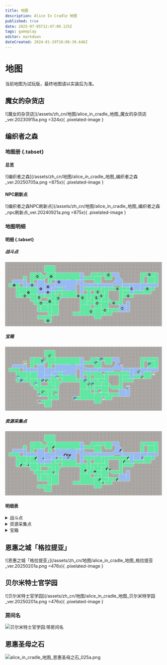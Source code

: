 ```yaml
---
title: 地图
description: Alice In Cradle 地图
published: true
date: 2025-07-05T12:47:00.125Z
tags: gameplay
editor: markdown
dateCreated: 2024-01-29T18:06:39.646Z
---
```


<!-- 表格/文本内多次引用 -->
[战斗点]: /zh/battle-locations

# 地图

当前地图为试玩版，最终地图请以实装后为准。

## 魔女的杂货店

![魔女的杂货店](/assets/zh_cn/地图/alice_in_cradle_地图_魔女的杂货店_ver.20230915a.png =324x){ .pixelated-image }

## 编织者之森

### 地图册 {.tabset}
#### 总览

![编织者之森](/assets/zh_cn/地图/alice_in_cradle_地图_编织者之森_ver.20250705a.png =875x){ .pixelated-image }

#### NPC刷新点

![编织者之森NPC刷新点](/assets/zh_cn/地图/alice_in_cradle_地图_编织者之森_npc刷新点_ver.20240921a.png =875x){ .pixelated-image }

### 地图明细 

#### 明细 {.tabset}

##### 战斗点
![alice_in_cradle_地图_编制者之森_战斗点位置_0.26a.webp](/assets/zh_cn/地图/alice_in_cradle_地图_编制者之森_战斗点位置_0.26a.webp)

##### 宝箱
![alice_in_cradle_地图_编制者之森_宝箱位置_0.26a.webp](/assets/zh_cn/地图/alice_in_cradle_地图_编制者之森_宝箱位置_0.26a.webp)

##### 资源采集点
![alice_in_cradle_地图_编制者之森_资源采集点位置_0.26a.webp](/assets/zh_cn/地图/alice_in_cradle_地图_编制者之森_资源采集点位置_0.26a.webp)

#### 明细表

  
<details>
  <summary>战斗点</summary> 
<div class="table-container">  

| 位置<br>(序号) | 名称 | 位置<br>(序号) | 名称 |
|---|---|---|---|
| 1. | 鸟笼 | 17. | 酸木前餐 |
| 2. | 穿林日光之庭 | 18. | 旋转木马 |
| 3. | 鲜血镇压者 | 19. | 笼中余祸 |
| 4. | 卑鄙的后勤兵 | 20. | 小心头顶 |
| 5. | 孢子舞台 | 21. | 酸池深渊 |
| 6. | 沐风中庭 | 22. | 空中回廊 |
| 7. | 盗掘者 | 23. | 古驿夜宴 |
| 8. | 土龙巢穴 | 24. | 装配试验间 |
| 9. | 飞瀑悬窟 | 25. | 欲壑与泥潭 |
| 10. | 遛狗乐园 | 26. | 酸湖下的猥鼠 |
| 11. | 暗夜帷幕 | 27. | 湖面蜃景 |
| 12. | 蛊惑之沼 | 28. | 机关人偶 |
| 13. | 迷途者 | 29. | 菌丝之王 |
| 14. | 裂隙看守者 | 30. | 炎舞神乐 |
| 15. | 黄昏骤雨 | 31. | 森之领主 |
| 16. | 匣中恶魔 |  |  |
  
</div> 
	</details>
  
  <details>
  <summary>资源采集点</summary>


  ## 资源采集点 {.tabset}
  
  ### 蔬菜
  
<div class="table-container">  

| 位置<br>(序号) | 名称 | 位置<br>(序号) | 名称 |
|---|---|---|---|
| 1. | 生菜✦ x1-3<br>生菜✦✦ x1-2 | 6. | 甜菜✦ x1-3<br>甜菜✦✦ x2 |
| 2. | 胡萝卜✦ x1-3<br>胡萝卜✦✦ x1-2 | 7. | 大蒜✦ x1-3<br>大蒜✦✦ x2 |
| 3. | 大头菜✦ x1-3<br>大头菜✦✦ x1-2 | 8. | 茄子✦ x1-3<br>茄子✦✦ x1 |
| 4. | 洋葱✦ x1-3<br>洋葱✦✦ x1-2 | 9. | 青椒✦ x1-3<br>青椒✦✦ x1-2 |
| 5. | 甜椒✦ x1-3<br>甜椒✦✦ x2 | 10. | 黄瓜✦ x1-3<br>黄瓜✦✦ x1-2 |

</div>
  
  ### 矿石
  
<div class="table-container">  

| 位置<br>(序号) | 名称 |
|---|---|
| 1. | 石英✦ x1<br>石英✦✦ x1<br>紫水晶✦ x1<br>煤炭✦ x2-3<br>煤炭✦✦ x2 |
| 2. | 石英✦ x1<br>石英✦✦ x1<br>紫水晶✦ x1<br>煤炭✦ x2-3<br>煤炭✦✦ x2 |
| 3. | 铁矿✦ x1<br>石头✦ x3<br>石头✦✦ x2<br>硫磺✦ x2<br>煤炭✦ x2<br>煤炭✦✦ x2<br>硝石✦ x1 |

</div>
    
  ### 水果
  
<div class="table-container">  

| 位置<br>(序号) | 名称 |
|---|---|
| 1. | 血苹果✦ x2-3<br>血苹果✦✦ x2 |
| 2. | 血樱桃✦ x4<br>血樱桃✦✦ x3-4<br>血樱桃✦✦✦ x2 |
| 3. | 血樱桃✦✦ x2-4<br>血苹果✦ x2-3<br>血苹果✦✦ x2 |
| 4. | 血菠萝✦ x1-2<br>血菠萝✦✦ x1-2 |

</div>
  
  ### 蘑菇
  
<div class="table-container">  

| 位置<br>(序号) | 名称 |
|---|---|
| 1. | 蘑菇✦ x1-5<br>蘑菇✦✦✦✦✦ x1 |

</div>
  
  ### 魔族相关物品
  
<div class="table-container">  

| 位置<br>(序号) | 名称 |
|---|---|
| 1. | 凝胶✦ x4<br>凝胶✦✦ x2<br>魔族的肉✦ x1-2<br>魔族的肝脏 ✦x1<br>家畜肉✦x1 |

</div>
  
  ### 清水
  
<div class="table-container">  

| 位置<br>(序号) | 名称 |
|---|---|
| 1. | 清水✦✦ x10<br>清水✦✦✦ x10 |
| 2. | 清水✦✦ x10<br>清水✦✦✦ x10 |
| 3. | 清水✦✦ x10<br>清水✦✦✦ x10 |

</div>
    
</details> 
  
<details>
  <summary>宝箱</summary>
  
  ## 宝箱 {.tabset}
  
  ### 技能宝箱
  
  <div class="table-container">  

| 位置<br>(序号) | 名称 |
|---|---|
| 1. | 凌空横斩 |
| 2. | 护盾冲击 |
| 3. | 旋风斩击 |
| 4. | 彗星俯冲 |
| 5. | 环轨护盾 |
| 6. | 突进冲击 |

</div>

 ### 强化插件宝箱

  <div class="table-container">  

| 位置<br>(序号) | 名称 |
|---|---|
| 7. | 长法杖 |
| 8. | 濡湿预兆 |
| 9. | 血之虹瞳 |
| 10. | 抓地鞋 |
| 11. | 超载咏唱 |
| 12. | 猫之缓降 |
| 13. | 恐高症 |
| 14. | 盗垒滑步 |
| 15. | 藏巧守拙 |
| 16. | 祈雨御守 |

</div>

 ### HP提升宝箱

  <div class="table-container">  

| 位置<br>(序号) | 名称 |
|---|---|
| 17. | HP + 10 |
| 18. | HP + 20 |
| 19. | HP + 20 |
| 20. | HP + 20 |
| 21. | HP + 10 |

</div>

 ### MP提升宝箱

  <div class="table-container">  

| 位置<br>(序号) | 名称 |
|---|---|
| 22. | MP + 20 |
| 23. | MP + 20 |

</div>

 ### 金币宝箱

  <div class="table-container">  

| 位置<br>(序号) | 名称 |
|---|---|
| 24. | 100G |

</div>

 ### 道具宝箱

  <div class="table-container">  

| 位置<br>(序号) | 名称 |
|---|---|
| 25. | 土制榴弹 x 3 |
| 26. | 强化插槽 x 1 |
| 27. | 过充插槽 x 1 |
| 28. | 替罪猫 x 1 |

</div>

 ### 其它宝箱

  <div class="table-container">  

| 位置<br>(序号) | 名称 |
|---|---|
| 29. | 圣光爆发 |

</div>

</details>


## 恩惠之城「格拉提亚」

![恩惠之城「格拉提亚」](/assets/zh_cn/地图/alice_in_cradle_地图_格拉提亚_ver.20250201a.png =476x){ .pixelated-image }

## 贝尔米特士官学园

![贝尔米特士官学园](/assets/zh_cn/地图/alice_in_cradle_地图_贝尔米特学园_ver.20250201a.png =476x){ .pixelated-image }

### 房间名

![贝尔米特士官学园:带房间名](/assets/zh_cn/地图/alice_in_cradle_地图_贝尔米特士官学园_025a_roomnames.png)

## 恩惠圣母之石

![alice_in_cradle_地图_恩惠圣母之石_025a.png](/assets/zh_cn/地图/alice_in_cradle_地图_恩惠圣母之石_025a.png)
